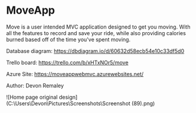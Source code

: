 # MoveApp
Move is a user intended MVC application designed to get you moving. With all the features to record and save your ride, while also providing calories burned based off of the time you've spent moving.

Database diagram: https://dbdiagram.io/d/60632d58ecb54e10c33df5d0

Trello board: https://trello.com/b/xHTxNOr5/move

Azure Site: https://moveappwebmvc.azurewebsites.net/

Author: Devon Remaley

![Home page original design](C:\Users\Devon\Pictures\Screenshots\Screenshot (89).png)
